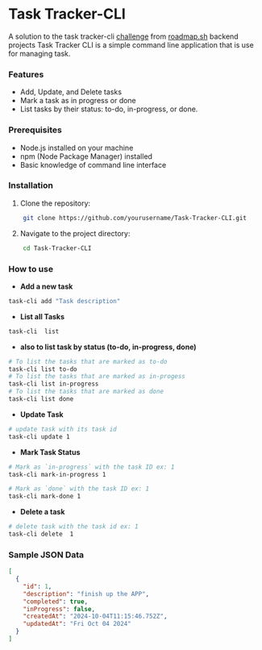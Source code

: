 # Task Tracker-CLI

A solution to the task tracker-cli [challenge](https://roadmap.sh/projects/task-tracker) from [roadmap.sh](https://roadmap.sh) backend projects
Task Tracker CLI is a simple command line application that is use for managing task.

### Features

- Add, Update, and Delete tasks
- Mark a task as in progress or done
- List tasks by their status: to-do, in-progress, or done.

### Prerequisites

- Node.js installed on your machine
- npm (Node Package Manager) installed
- Basic knowledge of command line interface

### Installation

1. Clone the repository:

```bash
    git clone https://github.com/yourusername/Task-Tracker-CLI.git
```

2. Navigate to the project directory:

```sh
    cd Task-Tracker-CLI
```

### How to use

- **Add a new task**

```bash
task-cli add "Task description"
```

- **List all Tasks**

```bash
task-cli  list
```

- **also to list task by status (to-do, in-progress, done)**

```bash
# To list the tasks that are marked as to-do
task-cli list to-do
# To list the tasks that are marked as in-progess
task-cli list in-progress
# To list the tasks that are marked as done
task-cli list done
```

- **Update Task**

```bash
# update task with its task id
task-cli update 1
```

- **Mark Task Status**

```bash
# Mark as `in-progress` with the task ID ex: 1
task-cli mark-in-progress 1

# Mark as `done` with the task ID ex: 1
task-cli mark-done 1
```

- **Delete a task**

```bash
# delete task with the task id ex: 1
task-cli delete  1
```

### Sample JSON Data

```JSON
[
  {
    "id": 1,
    "description": "finish up the APP",
    "completed": true,
    "inProgress": false,
    "createdAt": "2024-10-04T11:15:46.752Z",
    "updatedAt": "Fri Oct 04 2024"
  }
]

```
